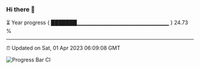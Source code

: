 ### Hi there 👋

⏳ Year progress { ███████▁▁▁▁▁▁▁▁▁▁▁▁▁▁▁▁▁▁▁▁▁▁▁ } 24.73 %

---

⏰ Updated on Sat, 01 Apr 2023 06:09:08 GMT

![Progress Bar CI](https://github.com/Shyam-Makwana/GitHub-Actions-Demo/workflows/Progress%20Bar%20CI/badge.svg)
